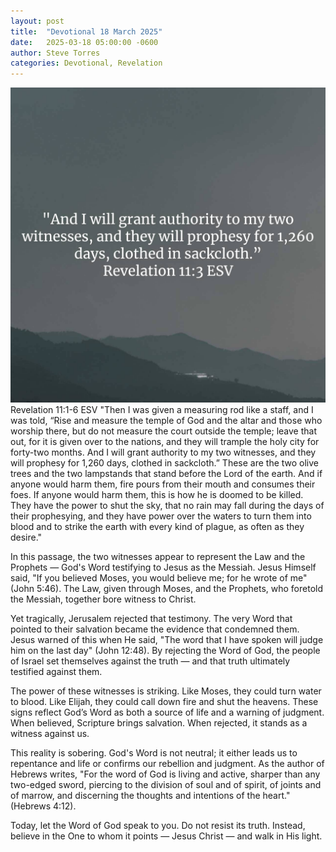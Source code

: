 ```yaml
---
layout: post
title:  "Devotional 18 March 2025"
date:   2025-03-18 05:00:00 -0600
author: Steve Torres
categories: Devotional, Revelation
---
```

<img src="https://github.com/ElEsteeb/ElEsteeb.github.io/blob/main/images/devotionals/Rev-11_3.jpg?raw=true" alt="Revelation 11:3.jpg" style="max-width: 100%; height: auto;">

<div class="scripture">
Revelation 11:1-6 ESV 
"Then I was given a measuring rod like a staff, and I was told, “Rise and measure the temple of God and the altar and those who worship there, but do not measure the court outside the temple; leave that out, for it is given over to the nations, and they will trample the holy city for forty-two months. And I will grant authority to my two witnesses, and they will prophesy for 1,260 days, clothed in sackcloth.” These are the two olive trees and the two lampstands that stand before the Lord of the earth. And if anyone would harm them, fire pours from their mouth and consumes their foes. If anyone would harm them, this is how he is doomed to be killed. They have the power to shut the sky, that no rain may fall during the days of their prophesying, and they have power over the waters to turn them into blood and to strike the earth with every kind of plague, as often as they desire."
</div>

In this passage, the two witnesses appear to represent the Law and the Prophets — God's Word testifying to Jesus as the Messiah. Jesus Himself said, "If you believed Moses, you would believe me; for he wrote of me" (John 5:46). The Law, given through Moses, and the Prophets, who foretold the Messiah, together bore witness to Christ.

Yet tragically, Jerusalem rejected that testimony. The very Word that pointed to their salvation became the evidence that condemned them. Jesus warned of this when He said, "The word that I have spoken will judge him on the last day" (John 12:48). By rejecting the Word of God, the people of Israel set themselves against the truth — and that truth ultimately testified against them.

The power of these witnesses is striking. Like Moses, they could turn water to blood. Like Elijah, they could call down fire and shut the heavens. These signs reflect God’s Word as both a source of life and a warning of judgment. When believed, Scripture brings salvation. When rejected, it stands as a witness against us.

This reality is sobering. God's Word is not neutral; it either leads us to repentance and life or confirms our rebellion and judgment. As the author of Hebrews writes, "For the word of God is living and active, sharper than any two-edged sword, piercing to the division of soul and of spirit, of joints and of marrow, and discerning the thoughts and intentions of the heart." (Hebrews 4:12).

Today, let the Word of God speak to you. Do not resist its truth. Instead, believe in the One to whom it points — Jesus Christ — and walk in His light.

<script src="https://www.biblegateway.com/public/link-to-us/tooltips/bglinks.js" type="text/javascript"></script>
<script type="text/javascript">
BGLinks.version = "ESV";
BGLinks.linkVerses();
</script>
